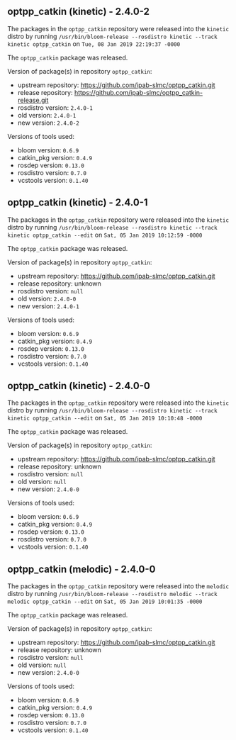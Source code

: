 ## optpp_catkin (kinetic) - 2.4.0-2

The packages in the `optpp_catkin` repository were released into the `kinetic` distro by running `/usr/bin/bloom-release --rosdistro kinetic --track kinetic optpp_catkin` on `Tue, 08 Jan 2019 22:19:37 -0000`

The `optpp_catkin` package was released.

Version of package(s) in repository `optpp_catkin`:

- upstream repository: https://github.com/ipab-slmc/optpp_catkin.git
- release repository: https://github.com/ipab-slmc/optpp_catkin-release.git
- rosdistro version: `2.4.0-1`
- old version: `2.4.0-1`
- new version: `2.4.0-2`

Versions of tools used:

- bloom version: `0.6.9`
- catkin_pkg version: `0.4.9`
- rosdep version: `0.13.0`
- rosdistro version: `0.7.0`
- vcstools version: `0.1.40`


## optpp_catkin (kinetic) - 2.4.0-1

The packages in the `optpp_catkin` repository were released into the `kinetic` distro by running `/usr/bin/bloom-release --rosdistro kinetic --track kinetic optpp_catkin --edit` on `Sat, 05 Jan 2019 10:12:59 -0000`

The `optpp_catkin` package was released.

Version of package(s) in repository `optpp_catkin`:

- upstream repository: https://github.com/ipab-slmc/optpp_catkin.git
- release repository: unknown
- rosdistro version: `null`
- old version: `2.4.0-0`
- new version: `2.4.0-1`

Versions of tools used:

- bloom version: `0.6.9`
- catkin_pkg version: `0.4.9`
- rosdep version: `0.13.0`
- rosdistro version: `0.7.0`
- vcstools version: `0.1.40`


## optpp_catkin (kinetic) - 2.4.0-0

The packages in the `optpp_catkin` repository were released into the `kinetic` distro by running `/usr/bin/bloom-release --rosdistro kinetic --track kinetic optpp_catkin --edit` on `Sat, 05 Jan 2019 10:10:48 -0000`

The `optpp_catkin` package was released.

Version of package(s) in repository `optpp_catkin`:

- upstream repository: https://github.com/ipab-slmc/optpp_catkin.git
- release repository: unknown
- rosdistro version: `null`
- old version: `null`
- new version: `2.4.0-0`

Versions of tools used:

- bloom version: `0.6.9`
- catkin_pkg version: `0.4.9`
- rosdep version: `0.13.0`
- rosdistro version: `0.7.0`
- vcstools version: `0.1.40`


## optpp_catkin (melodic) - 2.4.0-0

The packages in the `optpp_catkin` repository were released into the `melodic` distro by running `/usr/bin/bloom-release --rosdistro melodic --track melodic optpp_catkin --edit` on `Sat, 05 Jan 2019 10:01:35 -0000`

The `optpp_catkin` package was released.

Version of package(s) in repository `optpp_catkin`:

- upstream repository: https://github.com/ipab-slmc/optpp_catkin.git
- release repository: unknown
- rosdistro version: `null`
- old version: `null`
- new version: `2.4.0-0`

Versions of tools used:

- bloom version: `0.6.9`
- catkin_pkg version: `0.4.9`
- rosdep version: `0.13.0`
- rosdistro version: `0.7.0`
- vcstools version: `0.1.40`


